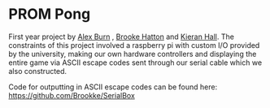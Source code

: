# PROM Pong

First year project by [Alex Burn](https://github.com/alexburn97) , [Brooke Hatton](https://github.com/Brookke)  and [Kieran Hall](https://github.com/NotKieran). The constraints of this project involved a raspberry pi with custom I/O provided by the university, making our own hardware controllers and displaying the entire game via ASCII escape codes sent through our serial cable which we also constructed.

Code for outputting in ASCII escape codes can be found here:
https://github.com/Brookke/SerialBox
